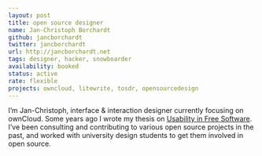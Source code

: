 ```yaml
---
layout: post
title: open source designer
name: Jan-Christoph Borchardt
github: jancborchardt
twitter: jancborchardt
url: http://jancborchardt.net
tags: designer, hacker, snowboarder
availability: booked
status: active
rate: flexible
projects: owncloud, litewrite, tosdr, opensourcedesign
---
```


I’m Jan-Christoph, interface & interaction designer currently focusing on ownCloud. Some years ago I wrote my thesis on [Usability in Free Software](http://jancborchardt.net/usability-in-free-software). I’ve been consulting and contributing to various open source projects in the past, and worked with university design students to get them involved in open source.
